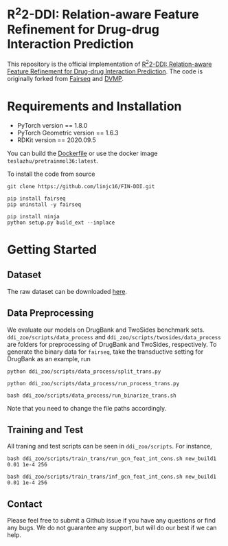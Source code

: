 # R$^2$2-DDI: Relation-aware Feature Refinement for Drug-drug Interaction Prediction
This repository is the official implementation of [R$^2$2-DDI: Relation-aware Feature Refinement for Drug-drug Interaction Prediction](). The code is originally forked from [Fairseq](https://github.com/pytorch/fairseq) and [DVMP](https://github.com/microsoft/DVMP).

# Requirements and Installation
* PyTorch version == 1.8.0
* PyTorch Geometric version == 1.6.3
* RDKit version == 2020.09.5

You can build the [Dockerfile](Dockerfile) or use the docker image `teslazhu/pretrainmol36:latest`.

To install the code from source
```
git clone https://github.com/linjc16/FIN-DDI.git

pip install fairseq
pip uninstall -y fairseq 

pip install ninja
python setup.py build_ext --inplace
```
# Getting Started
## Dataset
The raw dataset can be downloaded [here]().
## Data Preprocessing
We evaluate our models on DrugBank and TwoSides benchmark sets. `ddi_zoo/scripts/data_process` and `ddi_zoo/scripts/twosides/data_process` are folders for preprocessing of DrugBank and TwoSides, respectively. To generate the binary data for `fairseq`, take the transductive setting for DrugBank as an example, run
```
python ddi_zoo/scripts/data_process/split_trans.py

python ddi_zoo/scripts/data_process/run_process_trans.py

bash ddi_zoo/scripts/data_process/run_binarize_trans.sh
```

Note that you need to change the file paths accordingly.

## Training and Test
All traning and test scripts can be seen in `ddi_zoo/scripts`. For instance,
```
bash ddi_zoo/scripts/train_trans/run_gcn_feat_int_cons.sh new_build1 0.01 1e-4 256

bash ddi_zoo/scripts/train_trans/inf_gcn_feat_int_cons.sh new_build1 0.01 1e-4 256
```
## Contact
Please feel free to submit a Github issue if you have any questions or find any bugs. We do not guarantee any support, but will do our best if we can help.
